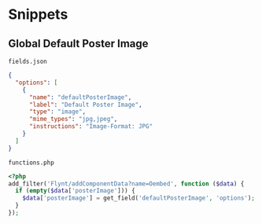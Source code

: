 # Snippets

## Global Default Poster Image

`fields.json`

```json
{
  "options": [
    {
      "name": "defaultPosterImage",
      "label": "Default Poster Image",
      "type": "image",
      "mime_types": "jpg,jpeg",
      "instructions": "Image-Format: JPG"
    }
  ]
}
```

`functions.php`

```php
<?php
add_filter('Flynt/addComponentData?name=Oembed', function ($data) {
  if (empty($data['posterImage'])) {
    $data['posterImage'] = get_field('defaultPosterImage', 'options');
  }
});
```
